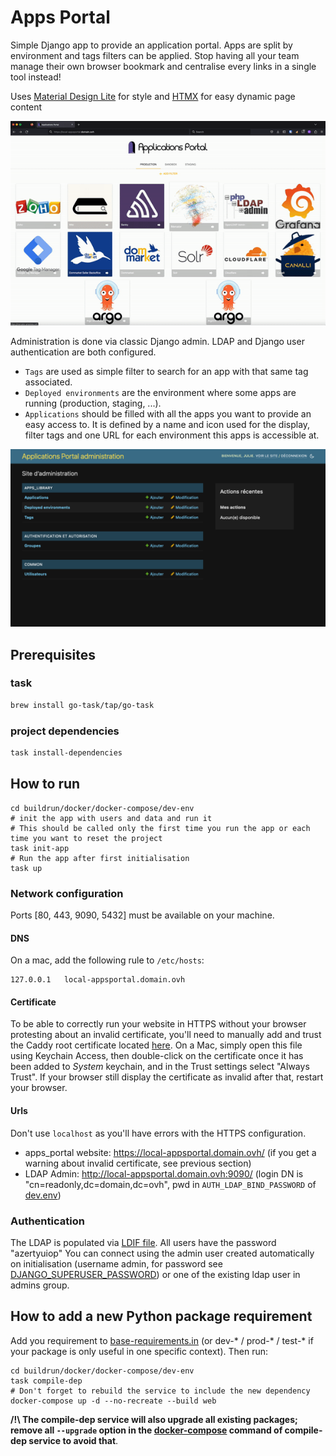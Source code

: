 # Apps Portal
Simple Django app to provide an application portal.
Apps are split by environment and tags filters can be applied.
Stop having all your team manage their own browser bookmark and centralise every links in a single tool instead!

Uses [Material Design Lite](https://getmdl.io/) for style
and [HTMX](https://htmx.org/) for easy dynamic page content

![Demo Apps Prtal](resources/demo.gif)

Administration is done via classic Django admin.
LDAP and Django user authentication are both configured.

- `Tags` are used as simple filter to search for an app with that same tag associated.
- `Deployed environments` are the environment where some apps are running (production, staging, ...).
- `Applications` should be filled with all the apps you want to provide an easy access to.
  It is defined by a name and icon used for the display, filter tags and one URL for each environment this apps is accessible at.

![Demo Timeout](resources/admin-homepage.png)

## Prerequisites
### task
```bash
brew install go-task/tap/go-task
```
### project dependencies
```bash
task install-dependencies
```
## How to run
```shell
cd buildrun/docker/docker-compose/dev-env
# init the app with users and data and run it
# This should be called only the first time you run the app or each time you want to reset the project
task init-app
# Run the app after first initialisation
task up
```


### Network configuration
Ports [80, 443, 9090, 5432] must be available on your machine.

#### DNS
On a mac, add the following rule to `/etc/hosts`:
```
127.0.0.1	local-appsportal.domain.ovh
```

#### Certificate
To be able to correctly run your website in HTTPS without your browser protesting about an invalid
certificate, you'll need to manually add and trust the Caddy root certificate
located [here](buildrun/docker/caddy/.caddy/data/caddy/pki/authorities/local/root.crt).
On a Mac, simply open this file using Keychain Access, then double-click on the certificate
once it has been added to *System* keychain, and in the Trust settings select "Always Trust".
If your browser still display the certificate as invalid after that, restart your browser.

#### Urls
Don't use `localhost` as you'll have errors with the HTTPS configuration.
- apps_portal website: https://local-appsportal.domain.ovh/ (if you get a warning about invalid certificate, see previous section)
- LDAP Admin: http://local-appsportal.domain.ovh:9090/ (login DN is "cn=readonly,dc=domain,dc=ovh", pwd in `AUTH_LDAP_BIND_PASSWORD` of [dev.env](buildrun/docker/apps_portal/dev.env))

### Authentication

The LDAP is populated via [LDIF file](buildrun/docker/ldap/custom/00_export.ldif).
All users have the password "azertyuiop"
You can connect using the admin user created automatically on initialisation (username admin, for password see [DJANGO_SUPERUSER_PASSWORD](buildrun/docker/apps_portal/dev.env))
or one of the existing ldap user in admins group.

## How to add a new Python package requirement

Add you requirement to [base-requirements.in](buildrun/docker/apps_portal/requirements/base-requirements.in)
(or dev-* / prod-* / test-* if your package is only useful in one specific context).
Then run:
```shell
cd buildrun/docker/docker-compose/dev-env
task compile-dep
# Don't forget to rebuild the service to include the new dependency
docker-compose up -d --no-recreate --build web
```
**/!\ The compile-dep service will also upgrade all existing packages;
remove all `--upgrade` option in the [docker-compose](buildrun/docker/docker-compose/dev-env/docker-compose.yml) command of compile-dep service to avoid that**.
